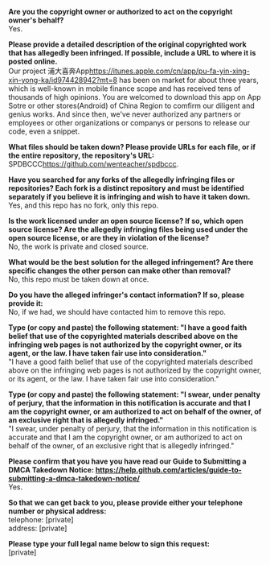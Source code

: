 **Are you the copyright owner or authorized to act on the copyright owner's behalf?**  
Yes.

**Please provide a detailed description of the original copyrighted work that has allegedly been infringed. If possible, include a URL to where it is posted online.**  
Our project 浦大喜奔App<https://itunes.apple.com/cn/app/pu-fa-yin-xing-xin-yong-ka/id974428942?mt=8> has been on market for about three years, which is well-known in mobile finance scope and has received tens of thousands of high opinions. You are welcomed to download this app on App Sotre or other stores(Android) of China Region to comfirm our diligent and genius works. And since then, we've never authorized any partners or employees or other organizations or companys or persons to release our code, even a snippet.

**What files should be taken down? Please provide URLs for each file, or if the entire repository, the repository's URL:**  
SPDBCCC<https://github.com/wenteacher/spdbccc>.

**Have you searched for any forks of the allegedly infringing files or repositories? Each fork is a distinct repository and must be identified separately if you believe it is infringing and wish to have it taken down.**  
Yes, and this repo has no fork, only this repo.

**Is the work licensed under an open source license? If so, which open source license? Are the allegedly infringing files being used under the open source license, or are they in violation of the license?**  
No, the work is private and closed source.

**What would be the best solution for the alleged infringement? Are there specific changes the other person can make other than removal?**  
No, this repo must be taken down at once.

**Do you have the alleged infringer's contact information? If so, please provide it:**  
No, if we had, we should have contacted him to remove this repo.

**Type (or copy and paste) the following statement: "I have a good faith belief that use of the copyrighted materials described above on the infringing web pages is not authorized by the copyright owner, or its agent, or the law. I have taken fair use into consideration."**  
"I have a good faith belief that use of the copyrighted materials described above on the infringing web pages is not authorized by the copyright owner, or its agent, or the law. I have taken fair use into consideration."

**Type (or copy and paste) the following statement: "I swear, under penalty of perjury, that the information in this notification is accurate and that I am the copyright owner, or am authorized to act on behalf of the owner, of an exclusive right that is allegedly infringed."**  
"I swear, under penalty of perjury, that the information in this notification is accurate and that I am the copyright owner, or am authorized to act on behalf of the owner, of an exclusive right that is allegedly infringed."

**Please confirm that you have you have read our Guide to Submitting a DMCA Takedown Notice: https://help.github.com/articles/guide-to-submitting-a-dmca-takedown-notice/**  
Yes.

**So that we can get back to you, please provide either your telephone number or physical address:**  
telephone: [private]  
address: [private]  

**Please type your full legal name below to sign this request:**  
[private]
